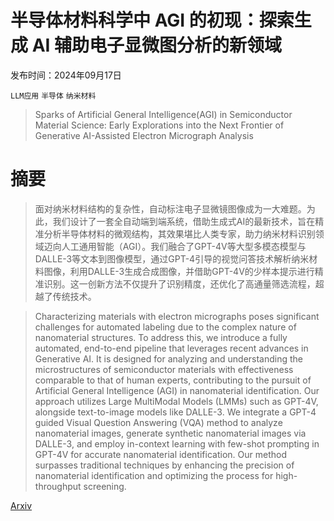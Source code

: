 # 半导体材料科学中 AGI 的初现：探索生成 AI 辅助电子显微图分析的新领域

发布时间：2024年09月17日

`LLM应用` `半导体` `纳米材料`

> Sparks of Artificial General Intelligence(AGI) in Semiconductor Material Science: Early Explorations into the Next Frontier of Generative AI-Assisted Electron Micrograph Analysis

# 摘要

> 面对纳米材料结构的复杂性，自动标注电子显微镜图像成为一大难题。为此，我们设计了一套全自动端到端系统，借助生成式AI的最新技术，旨在精准分析半导体材料的微观结构，其效果堪比人类专家，助力纳米材料识别领域迈向人工通用智能（AGI）。我们融合了GPT-4V等大型多模态模型与DALLE-3等文本到图像模型，通过GPT-4引导的视觉问答技术解析纳米材料图像，利用DALLE-3生成合成图像，并借助GPT-4V的少样本提示进行精准识别。这一创新方法不仅提升了识别精度，还优化了高通量筛选流程，超越了传统技术。

> Characterizing materials with electron micrographs poses significant challenges for automated labeling due to the complex nature of nanomaterial structures. To address this, we introduce a fully automated, end-to-end pipeline that leverages recent advances in Generative AI. It is designed for analyzing and understanding the microstructures of semiconductor materials with effectiveness comparable to that of human experts, contributing to the pursuit of Artificial General Intelligence (AGI) in nanomaterial identification. Our approach utilizes Large MultiModal Models (LMMs) such as GPT-4V, alongside text-to-image models like DALLE-3. We integrate a GPT-4 guided Visual Question Answering (VQA) method to analyze nanomaterial images, generate synthetic nanomaterial images via DALLE-3, and employ in-context learning with few-shot prompting in GPT-4V for accurate nanomaterial identification. Our method surpasses traditional techniques by enhancing the precision of nanomaterial identification and optimizing the process for high-throughput screening.

[Arxiv](https://arxiv.org/abs/2409.12244)